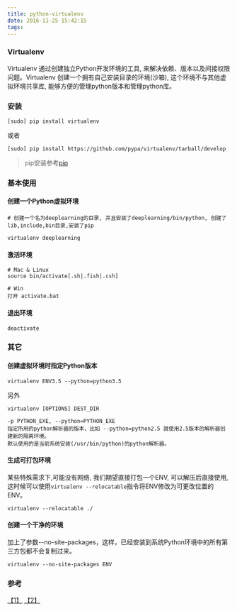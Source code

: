 ```yaml
---
title: python-virtualenv
date: 2016-11-25 15:42:15
tags: 
---
```

### Virtualenv
Virtualenv 通过创建独立Python开发环境的工具, 来解决依赖、版本以及间接权限
问题。Virtualenv 创建一个拥有自己安装目录的环境(沙箱), 这个环境不与其他虚拟环境共享库, 能够方便的管理python版本和管理python库。

### 安装
``` shell
[sudo] pip install virtualenv
```
或者
``` shell
[sudo] pip install https://github.com/pypa/virtualenv/tarball/develop
```

> pip安装参考[pip](/2016/11/25/pip/)

### 基本使用

#### 创建一个Python虚拟环境
``` shell
# 创建一个名为deeplearning的目录, 并且安装了deeplearning/bin/python, 创建了lib,include,bin目录,安装了pip

virtualenv deeplearning
```

#### 激活环境
``` shell
# Mac & Linux
source bin/activate[.sh|.fish|.csh]

# Win
打开 activate.bat
```

#### 退出环境
``` shell
deactivate
```


### 其它

#### 创建虚拟环境时指定Python版本
``` shell
virtualenv ENV3.5 --python=python3.5
```
另外
``` shell
virtualenv [OPTIONS] DEST_DIR

-p PYTHON_EXE, --python=PYTHON_EXE
指定所用的python解析器的版本，比如 --python=python2.5 就使用2.5版本的解析器创建新的隔离环境。
默认使用的是当前系统安装(/usr/bin/python)的python解析器。   
```

#### 生成可打包环境
某些特殊需求下,可能没有网络, 我们期望直接打包一个ENV, 可以解压后直接使用, 这时候可以使用`virtualenv --relocatable`指令将ENV修改为可更改位置的ENV。
```
virtualenv --relocatable ./
```

#### 创建一个干净的环境
加上了参数--no-site-packages，这样，已经安装到系统Python环境中的所有第三方包都不会复制过来。
```
virtualenv --no-site-packages ENV
```

### 参考
[【1】](http://www.jianshu.com/p/08c657bd34f1) [【2】](http://pythonguidecn.readthedocs.io/zh/latest/dev/virtualenvs.html)
